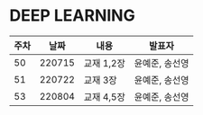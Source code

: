 DEEP LEARNING
=========
|주차|날짜|내용|발표자|
|------|---|---|---|
|50|220715|교재 1,2장|윤예준, 송선영|
|51|220722|교재 3장|윤예준, 송선영|
|53|220804|교재 4,5장|윤예준, 송선영|
<br>

